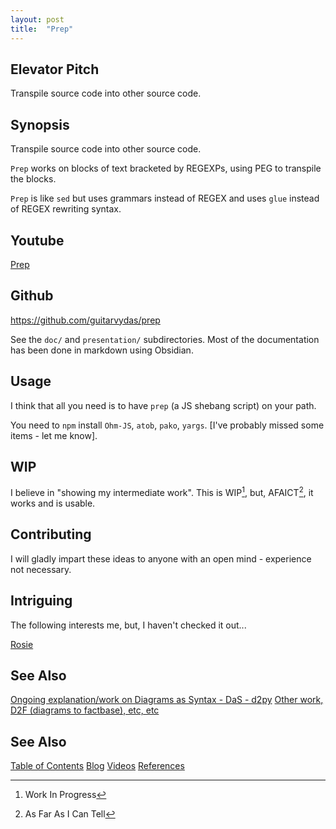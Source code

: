 ```yaml
---
layout: post
title:  "Prep"
---
```

## Elevator Pitch

Transpile source code into other source code.

## Synopsis

Transpile source code into other source code.

`Prep` works on blocks of text bracketed by REGEXPs, using PEG to transpile the blocks.

`Prep` is like `sed` but uses grammars instead of REGEX and uses `glue` instead of REGEX rewriting syntax.

## Youtube

[Prep](https://guitarvydas.github.io/2022/01/20/PREP-Tool.html)

## Github

https://github.com/guitarvydas/prep

See the `doc/` and `presentation/` subdirectories.  Most of the documentation has been done in markdown using Obsidian.

## Usage

I think that all you need is to have `prep` (a JS shebang script) on your path.

You need to `npm` install `Ohm-JS`, `atob`, `pako`, `yargs`. [I've probably missed some items - let me know].


## WIP

I believe in "showing my intermediate work".  This is WIP[^1], but, AFAICT[^2], it works and is usable.

[^1]: Work In Progress
[^2]: As Far As I Can Tell

## Contributing

I will gladly impart these ideas to anyone with an open mind - experience not necessary.


## Intriguing

The following interests me, but, I haven't checked it out...

[Rosie](https://gitlab.com/rosie-pattern-language/rosie)

## See Also

[Ongoing explanation/work on Diagrams as Syntax - DaS - d2py](https://github.com/guitarvydas/d2py)
[Other work, D2F (diagrams to factbase), etc, etc](https://github.com/guitarvydas)

## See Also

[Table of Contents](https://guitarvydas.github.io/2021/12/10/Table-of-Contents-Dec-01-2021.html)
[Blog](https://guitarvydas.github.io)
[Videos](https://www.youtube.com/channel/UC9EJr0nKHwadbHUtc5zHdmQ/videos)
[References](https://guitarvydas.github.io/2021/01/14/References.html)

<script src="https://utteranc.es/client.js" 
        repo="guitarvydas/guitarvydas.github.io" 
        issue-term="pathname" 
        theme="github-light" 
        crossorigin="anonymous" 
        async> 
</script> 
